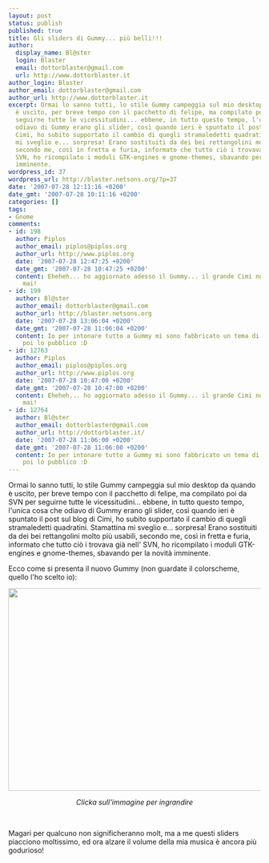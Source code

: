 ```yaml
---
layout: post
status: publish
published: true
title: Gli sliders di Gummy... più belli!!!
author:
  display_name: Bl@ster
  login: Blaster
  email: dottorblaster@gmail.com
  url: http://www.dottorblaster.it
author_login: Blaster
author_email: dottorblaster@gmail.com
author_url: http://www.dottorblaster.it
excerpt: Ormai lo sanno tutti, lo stile Gummy campeggia sul mio desktop da quando
  è uscito, per breve tempo con il pacchetto di felipe, ma compilato poi da SVN per
  seguirne tutte le vicessitudini... ebbene, in tutto questo tempo, l'unica cosa che
  odiavo di Gummy erano gli slider, così quando ieri è spuntato il post sul blog di
  Cimi, ho subito supportato il cambio di quegli stramaledetti quadratini. Stamattina
  mi sveglio e... sorpresa! Erano sostituiti da dei bei rettangolini molto più usabili,
  secondo me, così in fretta e furia, informato che tutto ciò i trovava già nell'
  SVN, ho ricompilato i moduli GTK-engines e gnome-themes, sbavando per la novità
  imminente.
wordpress_id: 37
wordpress_url: http://blaster.netsons.org/?p=37
date: '2007-07-28 12:11:16 +0200'
date_gmt: '2007-07-28 10:11:16 +0200'
categories: []
tags:
- Gnome
comments:
- id: 198
  author: Piplos
  author_email: piplos@piplos.org
  author_url: http://www.piplos.org
  date: '2007-07-28 12:47:25 +0200'
  date_gmt: '2007-07-28 10:47:25 +0200'
  content: Eheheh... ho aggiornato adesso il Gummy... il grande Cimi non si smentisce
    mai!
- id: 199
  author: Bl@ster
  author_email: dottorblaster@gmail.com
  author_url: http://blaster.netsons.org
  date: '2007-07-28 13:06:04 +0200'
  date_gmt: '2007-07-28 11:06:04 +0200'
  content: Io per intonare tutto a Gummy mi sono fabbricato un tema di GDM molto Bl@steroso...
    poi lo pubblico :D
- id: 12763
  author: Piplos
  author_email: piplos@piplos.org
  author_url: http://www.piplos.org
  date: '2007-07-28 10:47:00 +0200'
  date_gmt: '2007-07-28 10:47:00 +0200'
  content: Eheheh... ho aggiornato adesso il Gummy... il grande Cimi non si smentisce
    mai!
- id: 12764
  author: Bl@ster
  author_email: dottorblaster@gmail.com
  author_url: http://dottorblaster.it/
  date: '2007-07-28 11:06:00 +0200'
  date_gmt: '2007-07-28 11:06:00 +0200'
  content: Io per intonare tutto a Gummy mi sono fabbricato un tema di GDM molto Bl@steroso...
    poi lo pubblico :D
---
```

<p>Ormai lo sanno tutti, lo stile Gummy campeggia sul mio desktop da quando è uscito, per breve tempo con il pacchetto di felipe, ma compilato poi da SVN per seguirne tutte le vicessitudini... ebbene, in tutto questo tempo, l'unica cosa che odiavo di Gummy erano gli slider, così quando ieri è spuntato il post sul blog di Cimi, ho subito supportato il cambio di quegli stramaledetti quadratini. Stamattina mi sveglio e... sorpresa! Erano sostituiti da dei bei rettangolini molto più usabili, secondo me, così in fretta e furia, informato che tutto ciò i trovava già nell' SVN, ho ricompilato i moduli GTK-engines e gnome-themes, sbavando per la novità imminente.<a id="more"></a><a id="more-37"></a></p>
<p>Ecco come si presenta il nuovo Gummy (non guardate il colorscheme, quello l'ho scelto io):</p>
<p style="text-align: center"><a href="http://img524.imageshack.us/img524/7245/exailekt2.png"><img src="http://img512.imageshack.us/img512/1226/exailepreviewij8.png" height="405" width="569" /></a></p>
<p style="text-align: center"><em>Clicka sull'immagine per ingrandire</em></p>
<p style="text-align: center" align="center">&nbsp;</p>
<p style="text-align: left" align="center">Magari per qualcuno non significheranno molt, ma a me questi sliders piacciono moltissimo, ed ora alzare il volume della mia musica è ancora più godurioso!</p>
